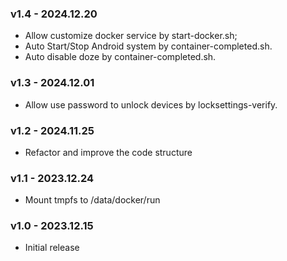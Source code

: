 ### v1.4 - 2024.12.20
* Allow customize docker service by start-docker.sh;
* Auto Start/Stop Android system by container-completed.sh.
* Auto disable doze by container-completed.sh.

### v1.3 - 2024.12.01
* Allow use password to unlock devices by locksettings-verify.

### v1.2 - 2024.11.25
* Refactor and improve the code structure

### v1.1 - 2023.12.24
* Mount tmpfs to /data/docker/run

### v1.0 - 2023.12.15
* Initial release